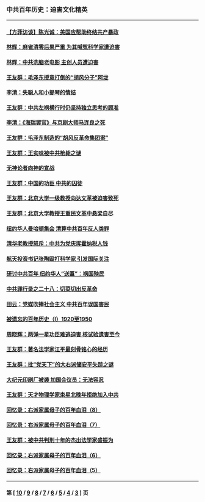 ### 中共百年历史：迫害文化精英
---
#### [【方菲访谈】陈光诚：美国应帮助终结共产暴政](../../pages/nf1176111/n13759521.md?07210430) 
#### [林辉：麻雀清零后果严重 为其喊冤科学家遭迫害](../../pages/nf1176111/n13746900.md?07210430) 
#### [林辉：中共洗脑老电影 主创人员遭迫害](../../pages/nf1176111/n13699437.md?07210430) 
#### [王友群：毛泽东授意打倒的“胡风分子”阿垅](../../pages/nf1176111/n13592541.md?07210430) 
#### [李清：失聪人和小提琴的情结](../../pages/nf1176111/n13459280.md?07210430) 
#### [王友群：中共左祸横行时仍坚持独立思考的顾准](../../pages/nf1176111/n13444722.md?07210430) 
#### [李清：《海瑞罢官》与京剧大师马连良之死](../../pages/nf1176111/n13412316.md?07210430) 
#### [王友群：毛泽东制造的“胡风反革命集团案”](../../pages/nf1176111/n13324909.md?07210430) 
#### [王友群：王实味被中共枪毙之谜](../../pages/nf1176111/n13307502.md?07210430) 
#### [无神论者向神的宣战](../../pages/nf1176111/n13281535.md?07210430) 
#### [王友群：中国的功臣 中共的囚徒](../../pages/nf1176111/n13291790.md?07210430) 
#### [王友群：北京大学一级教授向达文革被迫害致死](../../pages/nf1176111/n13150966.md?07210430) 
#### [王友群：北京大学教授王重民文革中悬梁自尽](../../pages/nf1176111/n13084645.md?07210430) 
#### [纽约华人曼哈顿集会 清算中共百年反人类罪](../../pages/nf1176111/n13084157.md?07210430) 
#### [清华老教授怒斥：中共为党庆挥霍纳税人钱](../../pages/nf1176111/n13071430.md?07210430) 
#### [航天投资书记张陶殴打科学家 引发国际关注](../../pages/nf1176111/n13069132.md?07210430) 
#### [研讨中共百年 纽约华人“送匾”：祸国殃民](../../pages/nf1176111/n13057367.md?07210430) 
#### [中共罪行录之二十八：切菜切出反革命](../../pages/nf1176111/n13030600.md?07210430) 
#### [田云：党媒吹捧社会主义 中共百年误国害民](../../pages/nf1176111/n13006682.md?07210430) 
#### [被遗忘的百年历史（I）1920至1950](../../pages/nf1176111/n12986411.md?07210430) 
#### [周晓辉：两弹一星功臣难逃迫害 核试验遗害至今](../../pages/nf1176111/n12974997.md?07210430) 
#### [王友群：著名法学家江平最刻骨铭心的经历](../../pages/nf1176111/n12970787.md?07210430) 
#### [王友群：批“党天下”的大右派储安平失踪之谜](../../pages/nf1176111/n12954229.md?07210430) 
#### [大纪元印刷厂被袭 加国会议员：无法容忍](../../pages/nf1176111/n12883028.md?07210430) 
#### [王友群：天才物理学家束星北晚年拒绝加入中共](../../pages/nf1176111/n12792913.md?07210430) 
#### [回忆录：右派家属母子的百年血泪（8）](../../pages/nf1176111/n12706196.md?07210430) 
#### [回忆录：右派家属母子的百年血泪（7）](../../pages/nf1176111/n12706191.md?07210430) 
#### [王友群：被中共判刑十年的杰出法学家盛振为](../../pages/nf1176111/n12706141.md?07210430) 
#### [回忆录：右派家属母子的百年血泪（6）](../../pages/nf1176111/n12698863.md?07210430) 
#### [回忆录：右派家属母子的百年血泪（5）](../../pages/nf1176111/n12692515.md?07210430) 

---
#### 第 [ [10](./10.md?07210430) / [9](./9.md?07210430) / [8](./8.md?07210430) / [7](./7.md?07210430) / [6](./6.md?07210430) / [5](./5.md?07210430) / [4](./4.md?07210430) / [3](./3.md?07210430) ] 页
